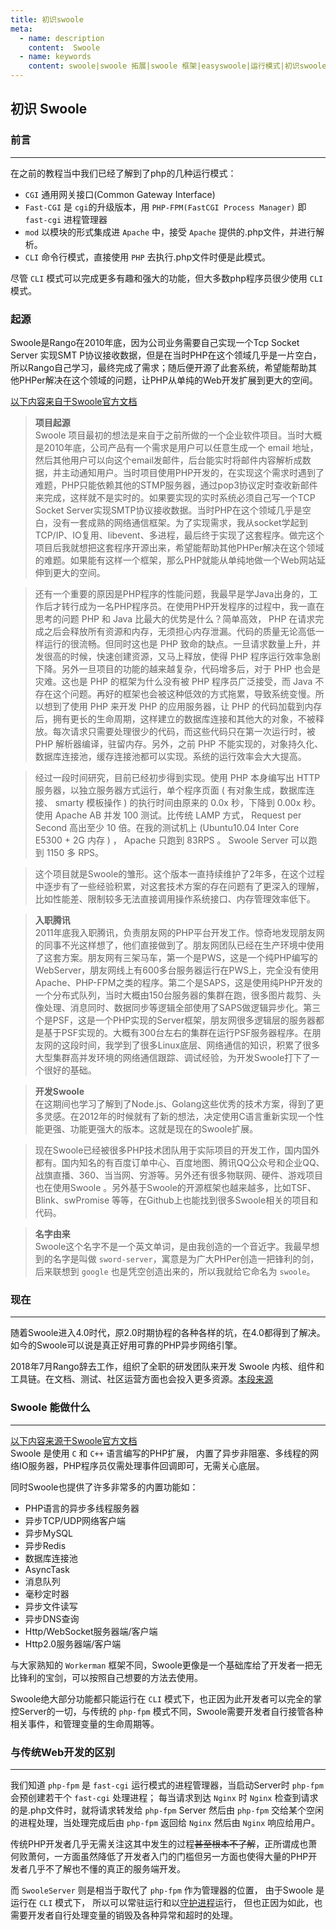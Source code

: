 ```yaml
---
title: 初识swoole
meta:
  - name: description
    content:  Swoole
  - name: keywords
    content: swoole|swoole 拓展|swoole 框架|easyswoole|运行模式|初识swoole
---
```

## 初识 Swoole

### 前言
------------

在之前的教程当中我们已经了解到了php的几种运行模式：

- `CGI`   通用网关接口(Common Gateway Interface)
- `Fast-CGI` 是 `cgi`的升级版本，用 `PHP-FPM(FastCGI Process Manager)` 即 `fast-cgi` 进程管理器
- `mod` 以模块的形式集成进 `Apache` 中，接受 `Apache` 提供的.php文件，并进行解析。
- `CLI` 命令行模式，直接使用 `PHP` 去执行.php文件时便是此模式。

尽管 `CLI` 模式可以完成更多有趣和强大的功能，但大多数php程序员很少使用 `CLI` 模式。

### 起源

Swoole是Rango在2010年底，因为公司业务需要自己实现一个Tcp Socket Server 实现SMT
P协议接收数据，但是在当时PHP在这个领域几乎是一片空白，所以Rango自己学习，最终完成了需求；随后便开源了此套系统，希望能帮助其他PHPer解决在这个领域的问题，让PHP从单纯的Web开发扩展到更大的空间。


[以下内容来自于Swoole官方文档](https://wiki.swoole.com/wiki/page/p-originate.html)

>**项目起源**  
Swoole 项目最初的想法是来自于之前所做的一个企业软件项目。当时大概是2010年底，公司产品有一个需求是用户可以任意生成一个 email 地址，然后其他用户可以向这个email发邮件，后台能实时将邮件内容解析成数据，并主动通知用户。当时项目使用PHP开发的，在实现这个需求时遇到了难题，PHP只能依赖其他的STMP服务器，通过pop3协议定时查收新邮件来完成，这样就不是实时的。如果要实现的实时系统必须自己写一个TCP Socket Server实现SMTP协议接收数据。当时PHP在这个领域几乎是空白，没有一套成熟的网络通信框架。为了实现需求，我从socket学起到TCP/IP、IO复用、libevent、多进程，最后终于实现了这套程序。做完这个项目后我就想把这套程序开源出来，希望能帮助其他PHPer解决在这个领域的难题。如果能有这样一个框架，那么PHP就能从单纯地做一个Web网站延伸到更大的空间。

>还有一个重要的原因是PHP程序的性能问题，我最早是学Java出身的，工作后才转行成为一名PHP程序员。在使用PHP开发程序的过程中，我一直在思考的问题 PHP 和 Java 比最大的优势是什么？简单高效， PHP 在请求完成之后会释放所有资源和内存，无须担心内存泄漏。代码的质量无论高低一样运行的很流畅。但同时这也是 PHP 致命的缺点。一旦请求数量上升，并发很高的时候，快速创建资源，又马上释放，使得 PHP 程序运行效率急剧下降。另外一旦项目的功能的越来越复杂，代码增多后，对于 PHP 也会是灾难。这也是 PHP 的框架为什么没有被 PHP 程序员广泛接受，而 Java 不存在这个问题。再好的框架也会被这种低效的方式拖累，导致系统变慢。所以想到了使用 PHP 来开发 PHP 的应用服务器，让 PHP 的代码加载到内存后，拥有更长的生命周期，这样建立的数据库连接和其他大的对象，不被释放。每次请求只需要处理很少的代码，而这些代码只在第一次运行时，被 PHP 解析器编译，驻留内存。另外，之前 PHP 不能实现的，对象持久化、数据库连接池，缓存连接池都可以实现。系统的运行效率会大大提高。

>经过一段时间研究，目前已经初步得到实现。使用 PHP 本身编写出 HTTP 服务器，以独立服务器方式运行，单个程序页面 ( 有对象生成，数据库连接、 smarty 模板操作 ) 的执行时间由原来的 0.0x 秒，下降到 0.00x 秒。使用 Apache AB 并发 100 测试。比传统 LAMP 方式， Request per Second 高出至少 10 倍。在我的测试机上 (Ubuntu10.04 Inter Core E5300 + 2G 内存 ) ， Apache 只跑到 83RPS 。 Swoole Server 可以跑到 1150 多 RPS。

>这个项目就是Swoole的雏形。这个版本一直持续维护了2年多，在这个过程中逐步有了一些经验积累，对这套技术方案的存在问题有了更深入的理解，比如性能差、限制较多无法直接调用操作系统接口、内存管理效率低下。

>**入职腾讯**  
2011年底我入职腾讯，负责朋友网的PHP平台开发工作。惊奇地发现朋友网的同事不光这样想了，他们直接做到了。朋友网团队已经在生产环境中使用了这套方案。朋友网有三架马车，第一个是PWS，这是一个纯PHP编写的WebServer，朋友网线上有600多台服务器运行在PWS上，完全没有使用Apache、PHP-FPM之类的程序。第二个是SAPS，这是使用纯PHP开发的一个分布式队列，当时大概由150台服务器的集群在跑，很多图片裁剪、头像处理、消息同时、数据同步等逻辑全部使用了SAPS做逻辑异步化。第三个是PSF，这是一个PHP实现的Server框架，朋友网很多逻辑层的服务器都是基于PSF实现的。大概有300台左右的集群在运行PSF服务器程序。在朋友网的这段时间，我学到了很多Linux底层、网络通信的知识，积累了很多大型集群高并发环境的网络通信跟踪、调试经验，为开发Swoole打下了一个很好的基础。

>**开发Swoole**  
在这期间也学习了解到了Node.js、Golang这些优秀的技术方案，得到了更多灵感。在2012年的时候就有了新的想法，决定使用C语言重新实现一个性能更强、功能更强大的版本。这就是现在的Swoole扩展。

>现在Swoole已经被很多PHP技术团队用于实际项目的开发工作，国内国外都有。国内知名的有百度订单中心、百度地图、腾讯QQ公众号和企业QQ、战旗直播、360、当当网、穷游等。另外还有很多物联网、硬件、游戏项目也在使用Swoole 。另外基于Swoole的开源框架也越来越多，比如TSF、Blink、swPromise 等等，在Github上也能找到很多Swoole相关的项目和代码。

>**名字由来**  
Swoole这个名字不是一个英文单词，是由我创造的一个音近字。我最早想到的名字是叫做 `sword-server`，寓意是为广大PHPer创造一把锋利的剑，后来联想到 `google` 也是凭空创造出来的，所以我就给它命名为 `swoole`。

### 现在
------------

随着Swoole进入4.0时代，原2.0时期协程的各种各样的坑，在4.0都得到了解决。
如今的Swoole可以说是真正好用可靠的PHP异步网络引擎。

2018年7月Rango辞去工作，组织了全职的研发团队来开发 Swoole 内核、组件和工具链。在文档、测试、社区运营方面也会投入更多资源。[本段来源](https://www.zhihu.com/question/278846763/answer/474698076)

### Swoole 能做什么
------

[以下内容来源于Swoole官方文档](https://wiki.swoole.com/)  
Swoole 是使用 `C` 和 `C++` 语言编写的PHP扩展， 内置了异步非阻塞、多线程的网络IO服务器，PHP程序员仅需处理事件回调即可，无需关心底层。

同时Swoole也提供了许多非常多的内置功能如：
- PHP语言的异步多线程服务器
- 异步TCP/UDP网络客户端
- 异步MySQL
- 异步Redis
- 数据库连接池
- AsyncTask
- 消息队列
- 毫秒定时器
- 异步文件读写
- 异步DNS查询
- Http/WebSocket服务器端/客户端
- Http2.0服务器端/客户端

与大家熟知的 `Workerman` 框架不同，Swoole更像是一个基础库给了开发者一把无比锋利的宝剑，可以按照自己想要的方法去使用。

Swoole绝大部分功能都只能运行在 `CLI` 模式下，也正因为此开发者可以完全的掌控Server的一切，与传统的 `php-fpm` 模式不同，Swoole需要开发者自行接管各种相关事件，和管理变量的生命周期等。

### 与传统Web开发的区别
-------

我们知道 `php-fpm` 是 `fast-cgi` 运行模式的进程管理器，当启动Server时 `php-fpm` 会预创建若干个 `fast-cgi` 处理进程；
每当请求到达 `Nginx` 时 `Nginx` 检查到请求的是.php文件时，就将请求转发给 `php-fpm` Server 然后由 `php-fpm` 交给某个空闲的进程处理，当处理完成后由 `php-fpm` 返回给 `Nginx` 然后由 `Nginx` 响应给用户。

传统PHP开发者几乎无需关注这其中发生的过程~~甚至根本不了解~~，正所谓成也萧何败萧何，一方面虽然降低了开发者入门的门槛但另一方面也使得大量的PHP开发者几乎不了解也不懂的真正的服务端开发。

而 `SwooleServer` 则是相当于取代了 `php-fpm` 作为管理器的位置， 由于Swoole 是运行在 `CLI` 模式下， 所以可以常驻运行和以[守护进程](../PHP/Multiprocess/Deamon.md)运行， 但也正因为如此，也需要开发者自行处理变量的销毁及各种异常和超时的处理。
